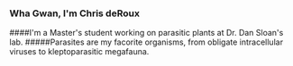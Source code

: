 ### Wha Gwan, I'm Chris deRoux
####I'm a Master's student working on parasitic plants at Dr. Dan Sloan's lab. 
#####Parasites are my facorite organisms, from obligate intracellular viruses to kleptoparasitic megafauna. 

<!--
**cderoux/cderoux** is a ✨ _special_ ✨ repository because its `README.md` (this file) appears on your GitHub profile.

Here are some ideas to get you started:

- 🔭 I’m currently working on ...
- 🌱 I’m currently learning ...
- 👯 I’m looking to collaborate on ...
- 🤔 I’m looking for help with ...
- 💬 Ask me about ...
- 📫 How to reach me: ...
- 😄 Pronouns: ...
- ⚡ Fun fact: ...
-->
